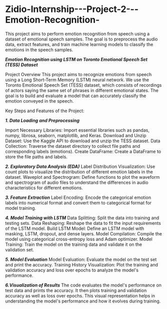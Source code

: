 # Zidio-Internship---Project-2---Emotion-Recognition-
This project aims to perform emotion recognition from speech using a dataset of emotional speech samples. The goal is to preprocess the audio data, extract features, and train machine learning models to classify the emotions in the speech samples. 


*****Emotion Recognition using LSTM on Toronto Emotional Speech Set (TESS) Dataset*****

Project Overview
This project aims to recognize emotions from speech using a Long Short-Term Memory (LSTM) neural network. We use the Toronto Emotional Speech Set (TESS) dataset, which consists of recordings of actors saying the same set of phrases in different emotional states. The goal is to build and evaluate a model that can accurately classify the emotion conveyed in the speech.

Key Steps and Features of the Project:



***1. Data Loading and Preprocessing***

Import Necessary Libraries: Import essential libraries such as pandas, numpy, librosa, seaborn, matplotlib, and Keras.
Download and Unzip Dataset: Use the Kaggle API to download and unzip the TESS dataset.
Data Collection: Traverse the dataset directory to collect file paths and corresponding labels (emotions).
Create DataFrame: Create a DataFrame to store the file paths and labels.

***2. Exploratory Data Analysis (EDA)***
Label Distribution Visualization: Use count plots to visualize the distribution of different emotion labels in the dataset.
Waveplot and Spectrogram: Define functions to plot the waveform and spectrogram of audio files to understand the differences in audio characteristics for different emotions.

***3. Feature Extraction***
Label Encoding: Encode the categorical emotion labels into numerical format and convert them to categorical format for model training.

***4. Model Training with LSTM***
Data Splitting: Split the data into training and testing sets.
Data Reshaping: Reshape the data to fit the input requirements of the LSTM model.
Build LSTM Model: Define an LSTM model with masking, LSTM, dropout, and dense layers.
Model Compilation: Compile the model using categorical cross-entropy loss and Adam optimizer.
Model Training: Train the model on the training data and validate it on the validation set.

***5. Model Evaluation***
Model Evaluation: Evaluate the model on the test set and print the accuracy.
Training History Visualization: Plot the training and validation accuracy and loss over epochs to analyze the model's performance.

***6.Visualization of Results***
The code evaluates the model's performance on test data and prints the accuracy. It then plots training and validation accuracy as well as loss over epochs. This visual representation helps in understanding the model's performance and how it evolves during training.
